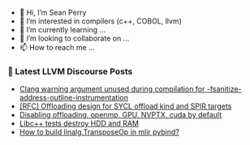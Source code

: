 - 👋 Hi, I’m Sean Perry
- 👀 I’m interested in compilers (c++, COBOL, llvm)
- 🌱 I’m currently learning ...
- 💞️ I’m looking to collaborate on ...
- 📫 How to reach me ...

<!---
s66perry/s66perry is a ✨ special ✨ repository because its `README.md` (this file) appears on your GitHub profile.
You can click the Preview link to take a look at your changes.
--->
### 📕 Latest LLVM Discourse Posts

<!-- DISCOURSE-LLVM:START -->
- [Clang warning argument unused during compilation for -fsanitize-address-outline-instrumentation](https://discourse.llvm.org/t/clang-warning-argument-unused-during-compilation-for-fsanitize-address-outline-instrumentation/74070#post_9)
- [[RFC] Offloading design for SYCL offload kind and SPIR targets](https://discourse.llvm.org/t/rfc-offloading-design-for-sycl-offload-kind-and-spir-targets/74088#post_5)
- [Disabling offloading, openmp, GPU, NVPTX, cuda by default](https://discourse.llvm.org/t/disabling-offloading-openmp-gpu-nvptx-cuda-by-default/74103#post_1)
- [Libc++ tests destroy HDD and RAM](https://discourse.llvm.org/t/libc-tests-destroy-hdd-and-ram/67114#post_6)
- [How to build linalg.TransposeOp in mlir pybind?](https://discourse.llvm.org/t/how-to-build-linalg-transposeop-in-mlir-pybind/73989#post_6)
<!-- DISCOURSE-LLVM:END -->
